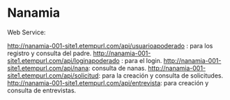 # Nanamia
Web Service:

http://nanamia-001-site1.etempurl.com/api/usuarioapoderado : para los registro y consulta del padre.
http://nanamia-001-site1.etempurl.com/api/loginapoderado : para el login.
http://nanamia-001-site1.etempurl.com/api/nana: consulta de nanas.
http://nanamia-001-site1.etempurl.com/api/solicitud: para la creación y consulta de solicitudes.
http://nanamia-001-site1.etempurl.com/api/entrevista: para creación y consulta de entrevistas.
